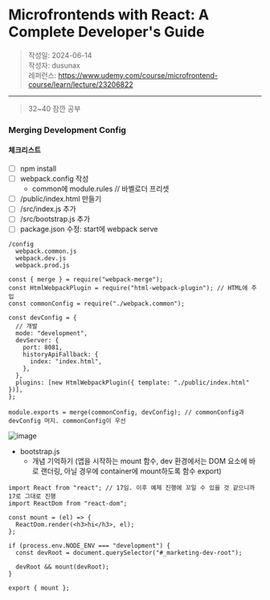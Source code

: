 # Microfrontends with React: A Complete Developer's Guide

> 작성일: 2024-06-14  
> 작성자: dusunax  
> 레퍼런스: https://www.udemy.com/course/microfrontend-course/learn/lecture/23206822

---

> 32~40 잠깐 공부

### Merging Development Config

#### 체크리스트

- [ ] npm install
- [ ] webpack.config 작성
  - common에 module.rules // 바벨로더 프리셋
- [ ] /public/index.html 만들기
- [ ] /src/index.js 추가
- [ ] /src/bootstrap.js 추가
- [ ] package.json 수정: start에 webpack serve

```
/config
  webpack.common.js
  webpack.dev.js
  webpack.prod.js
```

```tsx
const { merge } = require("webpack-merge");
const HtmlWebpackPlugin = require("html-webpack-plugin"); // HTML에 주입
const commonConfig = require("./webpack.common");

const devConfig = {
  // 개발
  mode: "development",
  devServer: {
    port: 8081,
    historyApiFallback: {
      index: "index.html",
    },
  },
  plugins: [new HtmlWebpackPlugin({ template: "./public/index.html" })],
};

module.exports = merge(commonConfig, devConfig); // commonConfig과 devConfig 머지. commonConfig이 우선
```

![image](https://github.com/dusunax/javascript/assets/94776135/aeecc474-d242-4428-9ee5-dd524b2790e3)

- bootstrap.js
  - 개념 기억하기 (앱을 시작하는 mount 함수, dev 환경에서는 DOM 요소에 바로 랜더링, 아닐 경우에 container에 mount하도록 함수 export)

```tsx
import React from "react"; // 17임. 이후 예제 진행에 꼬일 수 있을 것 같으니까 17로 그대로 진행
import ReactDom from "react-dom";

const mount = (el) => {
  ReactDom.render(<h3>hi</h3>, el);
};

if (process.env.NODE_ENV === "development") {
  const devRoot = document.querySelector("#_marketing-dev-root");

  devRoot && mount(devRoot);
}

export { mount };
```
